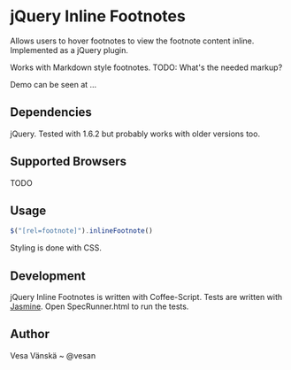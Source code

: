 # jQuery Inline Footnotes

Allows users to hover footnotes to view the footnote content inline. Implemented as a jQuery plugin.

Works with Markdown style footnotes. TODO: What's the needed markup?

Demo can be seen at ...

## Dependencies

jQuery. Tested with 1.6.2 but probably works with older versions too.

## Supported Browsers

TODO

## Usage

```javascript
$("[rel=footnote]").inlineFootnote()
```

Styling is done with CSS.

## Development

jQuery Inline Footnotes is written with Coffee-Script. Tests are written with [Jasmine](http://pivotal.github.com/jasmine/). Open SpecRunner.html to run the tests.

## Author

Vesa Vänskä ~ @vesan
